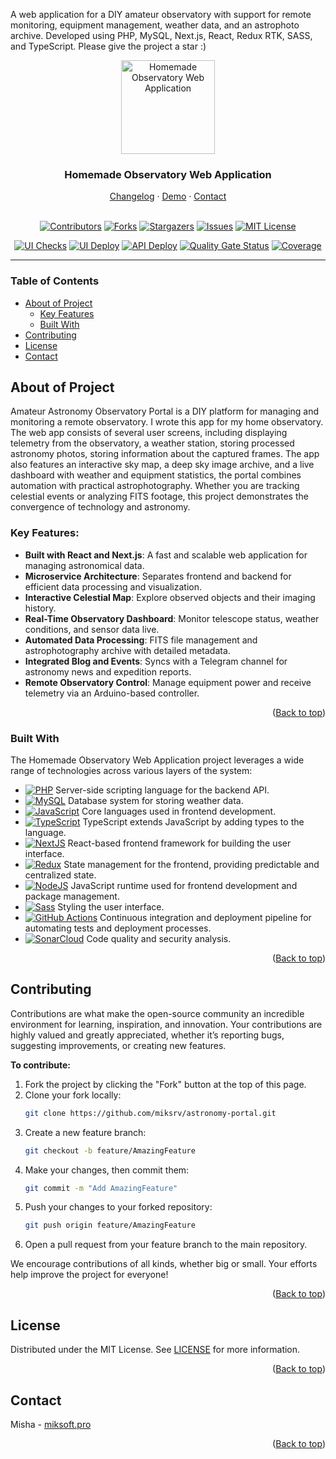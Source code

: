 <a id="top"></a>

A web application for a DIY amateur observatory with support for remote monitoring, equipment management, weather data, and an astrophoto archive. Developed using PHP, MySQL, Next.js, React, Redux RTK, SASS, and TypeScript. Please give the project a star :)

<!-- PROJECT TITLE -->
<div align="center">
  <img src="https://miksoft.pro/_next/static/media/observatory.b0a65576.jpg" alt="Homemade Observatory Web Application" width="150" height="150">
  <h3>Homemade Observatory Web Application</h3>
  <a href="CHANGELOG.md" target="_blank">Changelog</a>
  ·
  <a href="https://astro.miksoft.pro" target="_blank">Demo</a>
  ·
  <a href="#contact">Contact</a>
</div>

<br />

<!-- PROJECT BADGES -->
<div align="center">

[![Contributors][contributors-badge]][contributors-url]
[![Forks][forks-badge]][forks-url]
[![Stargazers][stars-badge]][stars-url]
[![Issues][issues-badge]][issues-url]
[![MIT License][license-badge]][license-url]

[![UI Checks](https://github.com/miksrv/astronomy-portal/actions/workflows/ui-checks.yml/badge.svg)](https://github.com/miksrv/astronomy-portal/actions/workflows/ui-checks.yml)
[![UI Deploy](https://github.com/miksrv/astronomy-portal/actions/workflows/ui-deploy.yml/badge.svg)](https://github.com/miksrv/astronomy-portal/actions/workflows/ui-deploy.yml)
[![API Deploy](https://github.com/miksrv/astronomy-portal/actions/workflows/api-deploy.yml/badge.svg)](https://github.com/miksrv/astronomy-portal/actions/workflows/api-deploy.yml)
[![Quality Gate Status](https://sonarcloud.io/api/project_badges/measure?project=miksrv_astronomy-portal&metric=alert_status)](https://sonarcloud.io/summary/new_code?id=miksrv_astronomy-portal)
[![Coverage](https://sonarcloud.io/api/project_badges/measure?project=miksrv_astronomy-portal&metric=coverage)](https://sonarcloud.io/summary/new_code?id=miksrv_astronomy-portal)

</div>

---

<!-- TABLE OF CONTENTS -->
### Table of Contents

- [About of Project](#about-of-project)
    - [Key Features](#key-features)
    - [Built With](#built-with)
- [Contributing](#contributing)
- [License](#license)
- [Contact](#contact)

<!-- ABOUT OF PROJECT -->
## About of Project

Amateur Astronomy Observatory Portal is a DIY platform for managing and monitoring a remote observatory. I wrote this app for my home observatory. The web app consists of several user screens, including displaying telemetry from the observatory, a weather station, storing processed astronomy photos, storing information about the captured frames. The app also features an interactive sky map, a deep sky image archive, and a live dashboard with weather and equipment statistics, the portal combines automation with practical astrophotography. Whether you are tracking celestial events or analyzing FITS footage, this project demonstrates the convergence of technology and astronomy.

<!-- KEY FEATURES -->
### Key Features:
- **Built with React and Next.js**: A fast and scalable web application for managing astronomical data.
- **Microservice Architecture**: Separates frontend and backend for efficient data processing and visualization.
- **Interactive Celestial Map**: Explore observed objects and their imaging history.
- **Real-Time Observatory Dashboard**: Monitor telescope status, weather conditions, and sensor data live.
- **Automated Data Processing**: FITS file management and astrophotography archive with detailed metadata.
- **Integrated Blog and Events**: Syncs with a Telegram channel for astronomy news and expedition reports.
- **Remote Observatory Control**: Manage equipment power and receive telemetry via an Arduino-based controller.

<p align="right">
  (<a href="#top">Back to top</a>)
</p>

### Built With

The Homemade Observatory Web Application project leverages a wide range of technologies across various layers of the system:

- [![PHP][php-badge]][php-url] Server-side scripting language for the backend API.
- [![MySQL][mysql-badge]][mysql-url] Database system for storing weather data.
- [![JavaScript][js-badge]][js-url] Core languages used in frontend development.
- [![TypeScript][ts-badge]][ts-url] TypeScript extends JavaScript by adding types to the language.
- [![NextJS][nextjs-badge]][nextjs-url] React-based frontend framework for building the user interface.
- [![Redux][redux-badge]][redux-url] State management for the frontend, providing predictable and centralized state.
- [![NodeJS][nodejs-badge]][nodejs-url] JavaScript runtime used for frontend development and package management.
- [![Sass][sass-badge]][sass-url] Styling the user interface.
- [![GitHub Actions][githubactions-badge]][githubactions-url] Continuous integration and deployment pipeline for automating tests and deployment processes.
- [![SonarCloud][sonarcloud-badge]][sonarcloud-url] Code quality and security analysis.

<p align="right">
  (<a href="#top">Back to top</a>)
</p>

<!-- CONTRIBUTING -->
## Contributing

Contributions are what make the open-source community an incredible environment for learning, inspiration, and innovation. Your contributions are highly valued and greatly appreciated, whether it’s reporting bugs, suggesting improvements, or creating new features.

**To contribute:**

1. Fork the project by clicking the "Fork" button at the top of this page.
2. Clone your fork locally:
   ```bash
   git clone https://github.com/miksrv/astronomy-portal.git
   ```
3. Create a new feature branch:
   ```bash
   git checkout -b feature/AmazingFeature
   ```
4. Make your changes, then commit them:
   ```bash
   git commit -m "Add AmazingFeature"
   ```
5. Push your changes to your forked repository:
   ```bash
   git push origin feature/AmazingFeature
   ```
6. Open a pull request from your feature branch to the main repository.

We encourage contributions of all kinds, whether big or small. Your efforts help improve the project for everyone!

<p align="right">
  (<a href="#top">Back to top</a>)
</p>

## License

<!-- LICENSE -->
Distributed under the MIT License. See [LICENSE](LICENSE) for more information.

<p align="right">
  (<a href="#top">Back to top</a>)
</p>

## Contact

Misha - [miksoft.pro](https://miksoft.pro)

<p align="right">
  (<a href="#top">Back to top</a>)
</p>

<!-- MARKDOWN VARIABLES (LINKS, IMAGES) -->
[contributors-badge]: https://img.shields.io/github/contributors/miksrv/astronomy-portal.svg?style=for-the-badge
[contributors-url]: https://github.com/miksrv/astronomy-portal/graphs/contributors
[forks-badge]: https://img.shields.io/github/forks/miksrv/astronomy-portal.svg?style=for-the-badge
[forks-url]: https://github.com/miksrv/astronomy-portal/network/members
[stars-badge]: https://img.shields.io/github/stars/miksrv/astronomy-portal.svg?style=for-the-badge
[stars-url]: https://github.com/miksrv/astronomy-portal/stargazers
[issues-badge]: https://img.shields.io/github/issues/miksrv/astronomy-portal.svg?style=for-the-badge
[issues-url]: https://github.com/miksrv/astronomy-portal/issues
[license-badge]: https://img.shields.io/github/license/miksrv/astronomy-portal.svg?style=for-the-badge
[license-url]: https://github.com/miksrv/astronomy-portal/blob/master/LICENSE.txt

<!-- Other ready-made icons can be seen for example here: https://github.com/inttter/md-badges -->
[js-badge]: https://img.shields.io/badge/JavaScript-F7DF1E?logo=javascript&logoColor=000
[js-url]: https://www.javascript.com/
[ts-badge]: https://img.shields.io/badge/TypeScript-3178C6?logo=typescript&logoColor=fff
[ts-url]: https://www.typescriptlang.org/
[nextjs-badge]: https://img.shields.io/badge/Next.js-black?logo=next.js&logoColor=white
[nextjs-url]: https://nextjs.org/
[nodejs-badge]: https://img.shields.io/badge/Node.js-6DA55F?logo=node.js&logoColor=white
[nodejs-url]: https://nodejs.org/
[redux-badge]: https://img.shields.io/badge/Redux-764ABC?logo=redux&logoColor=fff
[redux-url]: https://redux.js.org/
[sass-badge]: https://img.shields.io/badge/Sass-C69?logo=sass&logoColor=fff
[sass-url]: https://sass-lang.com/
[php-badge]: https://img.shields.io/badge/php-%23777BB4.svg?&logo=php&logoColor=white
[php-url]: https://www.php.net/
[mysql-badge]: https://img.shields.io/badge/MySQL-4479A1?logo=mysql&logoColor=fff
[mysql-url]: https://www.mysql.com/
[sonarcloud-badge]: https://img.shields.io/badge/SonarCloud-F3702A?logo=sonarcloud&logoColor=fff
[sonarcloud-url]: https://sonarcloud.io/
[githubactions-badge]: https://img.shields.io/badge/GitHub_Actions-2088FF?logo=github-actions&logoColor=white
[githubactions-url]: https://docs.github.com/en/actions
